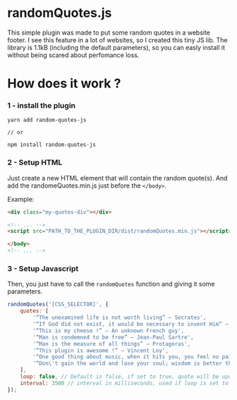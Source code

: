 # randomQuotes.js

This simple plugin was made to put some random quotes in a website footer. I see this feature in a lot of websites, so I created this tiny JS lib. The library is 1.1kB (including the default parameters), so you can easly install it without being scared about perfomance loss.

# How does it work ?

### 1 - install the plugin

```console
yarn add random-quotes-js

// or

npm install random-quotes-js
```

### 2 - Setup HTML
Just create a new HTML element that will contain the random quote(s). And add the randomeQuotes.min.js just before the `</body>`.

Example:
```html
<div class="my-quotes-div"></div>
```

```html
<!-- ... -->
<script src="PATH_TO_THE_PLUGIN_DIR/dist/randomQuotes.min.js"></script>

</body>
<!-- ... -->
```

### 3 - Setup Javascript
Then, you just have to call the `randomQuotes` function and giving it some parameters.

```javascript
randomQuotes('[CSS_SELECTOR]', {
    quotes: [
        '“The unexamined life is not worth living” – Socrates',
        '“If God did not exist, it would be necessary to invent Him” – Voltaire',
        '“This is my cheese !” – An unknown French guy',
        '“Man is condemned to be free” – Jean-Paul Sartre',
        '“Man is the measure of all things” – Protagoras',
        '“This plugin is awesome !” – Vincent Loy',
        '“One good thing about music, when it hits you, you feel no pain.” ― Bob Marley',
        '“Don\'t gain the world and lose your soul; wisdom is better than silver or gold.” ― Bob Marley',
    ],
    loop: false, // Default is false, if set to true, quote will be updated each XX ms
    interval: 3500 // interval in milliseconds, used if loop is set to true. Default is 30000 (30s).
});
```
